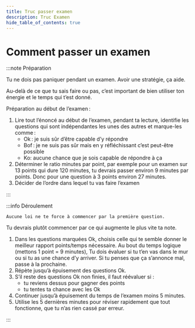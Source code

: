 ```yaml
---
title: Truc passer examen
description: Truc Examen
hide_table_of_contents: true
---
```


# Comment passer un examen

<Row>

<Column>

:::note Préparation

Tu ne dois pas paniquer pendant un examen. Avoir une stratégie, ça aide.

Au-delà de ce que tu sais faire ou pas, c’est important de bien utiliser ton énergie et le temps qui t’est donné.

Préparation au début de l’examen :

1. Lire tout l’énoncé au début de l’examen, pendant ta lecture, identifie les questions qui sont indépendantes les unes des autres et marque-les comme :
   - <Highlight color="tip">Ok</Highlight> : je suis sûr d’être capable d’y répondre
   - <Highlight color="caution">Bof</Highlight> : je ne suis pas sûr mais en y réfléchissant c’est peut-être possible
   - <Highlight color="danger">Ko</Highlight>: aucune chance que je sois capable de répondre à ça
2. Déterminer le ratio minutes par point, par exemple pour un examen sur 13 points qui dure 120 minutes, tu devrais passer environ 9 minutes par points. Donc pour une question à 3 points environ 27 minutes.
3. Décider de l’ordre dans lequel tu vas faire l’examen

:::

</Column>

<Column>

:::info Déroulement

```
Aucune loi ne te force à commencer par la première question. 
```

Tu devrais plutôt commencer par ce qui augmente le plus vite ta note.

1. Dans les questions marquées <Highlight color="tip">Ok</Highlight>, choisis celle qui te semble donner le meilleur rapport points/temps nécessaire. Au bout du temps logique (mettons 1 point = 9 minutes), Tu dois évaluer si tu t’en vas dans le mur ou si tu as une chance d’y arriver. Si tu penses que ça s’annonce mal, passe à la prochaine.
2. Répète jusqu’à épuisement des questions <Highlight color="tip">Ok</Highlight>.
3. S’il reste des questions <Highlight color="tip">Ok</Highlight> non finies, il faut réévaluer si :
   - tu reviens dessus pour gagner des points
   - tu tentes ta chance avec les <Highlight color="caution">Ok</Highlight>
4. Continuer jusqu’à épuisement du temps de l’examen moins <Highlight color="info">5 minutes</Highlight>.
5. Utilise les 5 dernières minutes pour réviser rapidement que tout fonctionne, que tu n’as rien cassé par erreur.

:::

</Column>

</Row>